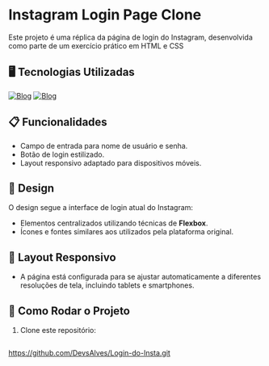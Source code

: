 # Instagram Login Page Clone

Este projeto é uma réplica da página de login do Instagram, desenvolvida como parte de um exercício prático em HTML e CSS 

## 🖥️ Tecnologias Utilizadas

[![Blog](https://img.shields.io/badge/HTML5-E34F26?style=for-the-badge&logo=html5&logoColor=white)]()
[![Blog](https://img.shields.io/badge/CSS3-1572B6?style=for-the-badge&logo=css3&logoColor=white)]()

## 📋 Funcionalidades

- Campo de entrada para nome de usuário e senha.
- Botão de login estilizado.
- Layout responsivo adaptado para dispositivos móveis.

## 🎨 Design

O design segue a interface de login atual do Instagram:

- Elementos centralizados utilizando técnicas de **Flexbox**.
- Ícones e fontes similares aos utilizados pela plataforma original.

## 📱 Layout Responsivo

- A página está configurada para se ajustar automaticamente a diferentes resoluções de tela, incluindo tablets e smartphones.

## 🚀 Como Rodar o Projeto

1. Clone este repositório:
   ```bash
  https://github.com/DevsAlves/Login-do-Insta.git
